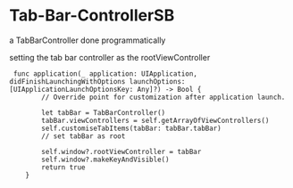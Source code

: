 # Tab-Bar-ControllerSB
a TabBarController done programmatically


setting the tab bar controller as the rootViewController
```
 func application(_ application: UIApplication, didFinishLaunchingWithOptions launchOptions: [UIApplicationLaunchOptionsKey: Any]?) -> Bool {
        // Override point for customization after application launch.
        
        let tabBar = TabBarController()
        tabBar.viewControllers = self.getArrayOfViewControllers()
        self.customiseTabItems(tabBar: tabBar.tabBar)
        // set tabBar as root
  
        self.window?.rootViewController = tabBar
        self.window?.makeKeyAndVisible()
        return true
    }

```

```
```
